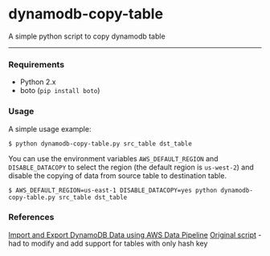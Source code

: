 # dynamodb-copy-table
A simple python script to copy dynamodb table

---

### Requirements

- Python 2.x
- boto (`pip install boto`)

### Usage

A simple usage example:

```shell
$ python dynamodb-copy-table.py src_table dst_table
```

You can use the environment variables `AWS_DEFAULT_REGION` and `DISABLE_DATACOPY` to select the region (the default region is `us-west-2`) and disable the copying of data from source table to destination table.

```shell
$ AWS_DEFAULT_REGION=us-east-1 DISABLE_DATACOPY=yes python dynamodb-copy-table.py src_table dst_table
```

### References

[Import and Export DynamoDB Data using AWS Data Pipeline](http://docs.aws.amazon.com/datapipeline/latest/DeveloperGuide/dp-importexport-ddb.html)
[Original script](https://gist.github.com/iomz/9774415) - had to modify and add support for tables with only hash key
